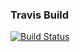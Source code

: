 ### Travis Build

[![Build Status](https://travis-ci.com/aaronmyers22/weather-app.svg?branch=feature%2Fretrieve-weather)](https://travis-ci.com/aaronmyers22/weather-app)